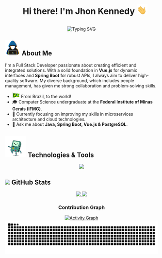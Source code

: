 <div id="user-content-toc">
  <ul align="center">
    <summary><h1 style="display: inline-block">Hi there! I'm Jhon Kennedy&nbsp;</h1><img src="https://github.com/Dev-Cwsc/Dev-Cwsc/raw/main/img/waving-hand.gif" width="35"></summary>
  </ul>
</div>

<div align="center">
  <picture>
    <img src="https://readme-typing-svg.herokuapp.com?font=Fira+Code&size=23&duration=3000&pause=1000&color=3399FF&center=true&vCenter=true&width=500&lines=Full+Stack+Developer;Java+%26+JavaScript+Enthusiast;Computer+Science+Student" alt="Typing SVG"/>
  </picture>
</div>

## <picture><img src="./img/programmer.gif" width="50px"></picture> About Me

I'm a Full Stack Developer passionate about creating efficient and integrated solutions. With a solid foundation in **Vue.js** for dynamic interfaces and **Spring Boot** for robust APIs, I always aim to deliver high-quality software. My diverse background, which includes people management, has given me strong collaboration and problem-solving skills.

- <img src="./img/brasil2.gif" alt="Bandeira do Brasil animada" width="25"> From Brazil, to the world!
- 🎓 Computer Science undergraduate at the **Federal Institute of Minas Gerais (IFMG)**.
- 🌱 Currently focusing on improving my skills in microservices architecture and cloud technologies.
- 💬 Ask me about **Java, Spring Boot, Vue.js & PostgreSQL**.

## <picture><img src="./img/beemo.gif" width="70px"></picture> Technologies & Tools
<p align="center">
  <a href="https://skillicons.dev">
    <img src="https://skillicons.dev/icons?i=java,spring,vue,js,postgresql,mysql,py,c,git,docker,postman,linux,idea,vscode,html,css&perline=8" />
  </a>
</p>

## <picture><img src="./img/github-stats.gif" width="50px"></picture> GitHub Stats
<p align="center">
  <a href="https://github.com/jhonkennedy06">
    <img height="180em" src="https://github-readme-stats.vercel.app/api?username=jhonkennedy06&show_icons=true&theme=react&include_all_commits=true&count_private=true"/>
  </a>
  <a href="https://github.com/jhonkennedy06">
    <img height="180em" src="https://github-readme-stats.vercel.app/api/top-langs/?username=jhonkennedy06&layout=compact&langs_count=7&theme=react"/>
  </a>
</p>

<div align="center">
  <h3>Contribution Graph</h3>
  <a href="https://github.com/jhonkennedy06">
    <img src="https://github-readme-activity-graph.vercel.app/graph?username=jhonkennedy06&theme=react" alt="Activity Graph"/>
  </a>
</div>

<div align="center">
  <picture>
    <img src="https://raw.githubusercontent.com/jhonkennedy06/jhonkennedy06/output/snake.svg" alt="snake"/>
  </picture>
</div>
